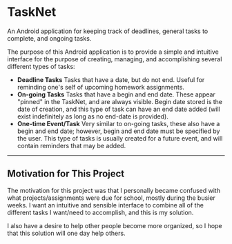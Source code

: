 # TaskNet
An Android application for keeping track of deadlines, general tasks to complete, and ongoing tasks.

The purpose of this Android application is to provide a simple and intuitive interface for the purpose of creating, managing, and accomplishing several different types of tasks:

- **Deadline Tasks**  Tasks that have a date, but do not end. Useful for reminding one's self of upcoming homework assignments.
- **On-going Tasks**  Tasks that have a begin and end date. These appear "pinned" in the TaskNet, and are always visible. Begin date stored is the date of creation, and this type of task can have an end date added (will exist indefinitely as long as no end-date is provided).
- **One-time Event/Task**  Very similar to on-going tasks, these also have a begin and end date; however, begin and end date must be specified by the user. This type of tasks is usually created for a future event, and will contain reminders that may be added.


***

## Motivation for This Project

The motivation for this project was that I personally became confused with what projects/assignments were due for school, mostly during the busier weeks. I want an intuitive and sensible interface to combine all of the different tasks I want/need to accomplish, and this is my solution.

I also have a desire to help other people become more organized, so I hope that this solution will one day help others.
